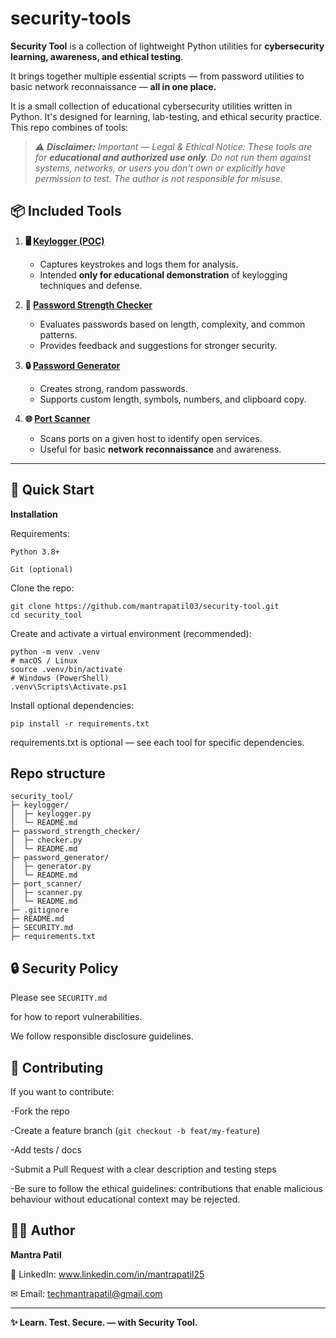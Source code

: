 # security-tools

**Security Tool** is a collection of lightweight Python utilities for **cybersecurity learning, awareness, and ethical testing**.  

It brings together multiple essential scripts — from password utilities to basic network reconnaissance — **all in one place.**  


It is a small collection of educational cybersecurity utilities written in Python. It's designed for learning, lab-testing, and ethical security practice. This repo combines of tools:

>*⚠️ **Disclaimer:** Important — Legal & Ethical Notice: These tools are for **educational and authorized use only**.*
> *Do not run them against systems, networks, or users you don't own or explicitly have permission to test.*
> *The author is not responsible for misuse.*



## 📦 Included Tools

1. **🖥️ [Keylogger (POC)](keylogger/)**  
   - Captures keystrokes and logs them for analysis.  
   - Intended **only for educational demonstration** of keylogging techniques and defense.  

2. **🔑 [Password Strength Checker](password_strength_checker/)**  
   - Evaluates passwords based on length, complexity, and common patterns.  
   - Provides feedback and suggestions for stronger security.  

3. **🔒 [Password Generator](password_generator/)**  
   - Creates strong, random passwords.  
   - Supports custom length, symbols, numbers, and clipboard copy.  

4. **🌐 [Port Scanner](port_scanner/)**  
   - Scans ports on a given host to identify open services.  
   - Useful for basic **network reconnaissance** and awareness.  

---

## 🚀 Quick Start

**Installation**

Requirements:

``Python 3.8+``

``Git (optional)``

Clone the repo:
```
git clone https://github.com/mantrapatil03/security-tool.git
cd security_tool
```

Create and activate a virtual environment (recommended):
```
python -m venv .venv
# macOS / Linux
source .venv/bin/activate
# Windows (PowerShell)
.venv\Scripts\Activate.ps1
```

Install optional dependencies:
```
pip install -r requirements.txt
```

requirements.txt is optional — see each tool for specific dependencies.

## Repo structure
```
security_tool/
├─ keylogger/
│  ├─ keylogger.py
│  └─ README.md
├─ password_strength_checker/
│  ├─ checker.py
│  └─ README.md
├─ password_generator/
│  ├─ generator.py
│  └─ README.md
├─ port_scanner/
│  ├─ scanner.py
│  └─ README.md
├─ .gitignore
├─ README.md        
├─ SECURITY.md
├─ requirements.txt

```

## 🔒 Security Policy

Please see `SECURITY.md`

for how to report vulnerabilities.
 
We follow responsible disclosure guidelines.

## 🤝 Contributing

If you want to contribute:

  -Fork the repo

  -Create a feature branch (`git checkout -b feat/my-feature`)

  -Add tests / docs

  -Submit a Pull Request with a clear description and testing steps

  -Be sure to follow the ethical guidelines: contributions that enable malicious behaviour without educational context may be rejected.






## 👨‍💻 Author

**Mantra Patil**

💼 LinkedIn: www.linkedin.com/in/mantrapatil25

✉ Email: techmantrapatil@gmail.com












---
**✨ Learn. Test. Secure. — with Security Tool.**
